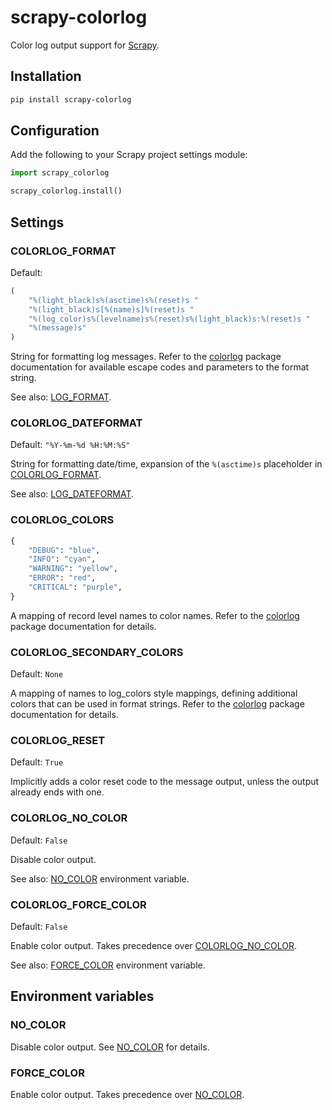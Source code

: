 # scrapy-colorlog

Color log output support for [Scrapy][1].

## Installation

```sh
pip install scrapy-colorlog
```

## Configuration

Add the following to your Scrapy project settings module:

```python
import scrapy_colorlog

scrapy_colorlog.install()
```

## Settings

### COLORLOG_FORMAT

Default:

```python
(
    "%(light_black)s%(asctime)s%(reset)s "
    "%(light_black)s[%(name)s]%(reset)s "
    "%(log_color)s%(levelname)s%(reset)s%(light_black)s:%(reset)s "
    "%(message)s"
)
```

String for formatting log messages. Refer to the [colorlog][2] package
documentation for available escape codes and parameters to the format string.

See also:
[LOG_FORMAT](https://docs.scrapy.org/en/latest/topics/settings.html#log-format).

### COLORLOG_DATEFORMAT

Default: `"%Y-%m-%d %H:%M:%S"`

String for formatting date/time, expansion of the `%(asctime)s` placeholder in
[COLORLOG_FORMAT](#colorlog_format).

See also:
[LOG_DATEFORMAT](https://docs.scrapy.org/en/latest/topics/settings.html#log-dateformat).

### COLORLOG_COLORS

```python
{
    "DEBUG": "blue",
    "INFO": "cyan",
    "WARNING": "yellow",
    "ERROR": "red",
    "CRITICAL": "purple",
}
```

A mapping of record level names to color names. Refer to the [colorlog][2]
package documentation for details.

### COLORLOG_SECONDARY_COLORS

Default: `None`

A mapping of names to log_colors style mappings, defining additional colors that
can be used in format strings. Refer to the [colorlog][2] package documentation
for details.

### COLORLOG_RESET

Default: `True`

Implicitly adds a color reset code to the message output, unless the output
already ends with one.

### COLORLOG_NO_COLOR

Default: `False`

Disable color output.

See also: [NO_COLOR](#no_color) environment variable.

### COLORLOG_FORCE_COLOR

Default: `False`

Enable color output. Takes precedence over
[COLORLOG_NO_COLOR](#colorlog_no_color).

See also: [FORCE_COLOR](#force_color) environment variable.

## Environment variables

### NO_COLOR

Disable color output. See [NO_COLOR][3] for details.

### FORCE_COLOR

Enable color output. Takes precedence over [NO_COLOR](#no_color).

[1]: https://github.com/scrapy/scrapy
[2]: https://github.com/borntyping/python-colorlog
[3]: https://no-color.org/

